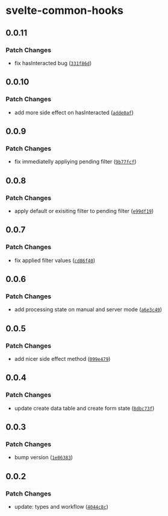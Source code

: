 # svelte-common-hooks

## 0.0.11

### Patch Changes

- fix hasInteracted bug ([`331f86d`](https://github.com/fanboykun/svelte-common-hooks/commit/331f86d430b8b0b5cbe8e13203465bf9ac41741a))

## 0.0.10

### Patch Changes

- add more side effect on hasInteracted ([`adde0af`](https://github.com/fanboykun/svelte-common-hooks/commit/adde0af324c43aefe5b809c06a6e93f26566b418))

## 0.0.9

### Patch Changes

- fix immediatelly appliying pending filter ([`9b77fcf`](https://github.com/fanboykun/svelte-common-hooks/commit/9b77fcf5f291b0ccbda075bf5f0fd948ac669ed7))

## 0.0.8

### Patch Changes

- apply default or exisiting filter to pending filter ([`e99df19`](https://github.com/fanboykun/svelte-common-hooks/commit/e99df19a92a614361fff06dc73aab62ce63765a5))

## 0.0.7

### Patch Changes

- fix applied filter values ([`cd86f40`](https://github.com/fanboykun/svelte-common-hooks/commit/cd86f404e98107ee8f3b106086486d8689d6f328))

## 0.0.6

### Patch Changes

- add processing state on manual and server mode ([`a6e3c49`](https://github.com/fanboykun/svelte-common-hooks/commit/a6e3c49c3be83ddd6d46e28d22ba819828863915))

## 0.0.5

### Patch Changes

- add nicer side effect method ([`099e479`](https://github.com/fanboykun/svelte-common-hooks/commit/099e47992395622a70154b270cf301463497840c))

## 0.0.4

### Patch Changes

- update create data table and create form state ([`8dbc73f`](https://github.com/fanboykun/svelte-common-hooks/commit/8dbc73ff41f72e6045e9a84719843c5ef6b61b9e))

## 0.0.3

### Patch Changes

- bump version ([`1e06383`](https://github.com/fanboykun/svelte-common-hooks/commit/1e063838260b16863b6c9340d6591e78c364de17))

## 0.0.2

### Patch Changes

- update: types and workflow ([`4044c8c`](https://github.com/fanboykun/svelte-common-hooks/commit/4044c8cf378f7a48a034850a4b575847d1ad9d08))

